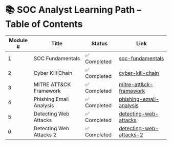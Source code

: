 # 📚 SOC Analyst Learning Path – Table of Contents

| Module # | Title                     | Status       | Link                                      |
|----------|---------------------------|--------------|-------------------------------------------|
| 1        | SOC Fundamentals          | ✅ Completed | [soc-fundamentals](./soc-analyst/soc-fundamentals/) |
| 2        | Cyber Kill Chain          | ✅ Completed | [cyber-kill-chain](./soc-analyst/cyber-kill-chain/) |
| 3        | MITRE ATT&CK Framework    | ✅ Completed | [mitre-att&ck-framework](./soc-analyst/mitre-att&ck-framework/) |
| 4        | Phishing Email Analysis   | ✅ Completed | [phishing-email-analysis](./soc-analyst/phishing-email-analysis/) |
| 5        | Detecting Web Attacks     | ✅ Completed | [detecting-web-attacks](./soc-analyst/detecting-web-attacks/) |
| 6        | Detecting Web Attacks 2   | ✅ Completed | [detecting-web-attacks-2](./soc-analyst/detecting-web-attacks-2/) |
